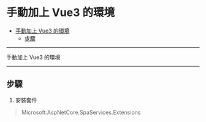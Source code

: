 # 手動加上 Vue3 的環境

- [手動加上 Vue3 的環境](#%e6%89%8b%e5%8b%95%e5%8a%a0%e4%b8%8a-vue3-%e7%9a%84%e7%92%b0%e5%a2%83)
  - [步驟](#%e6%ad%a5%e9%a9%9f)

---

手動加上 Vue3 的環境

---

## 步驟

1. 安裝套件

> Microsoft.AspNetCore.SpaServices.Extensions

